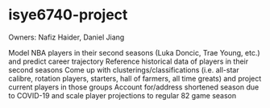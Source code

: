 # isye6740-project

Owners: Nafiz Haider, Daniel Jiang

Model NBA players in their second seasons (Luka Doncic, Trae Young, etc.) and predict career trajectory
Reference historical data of players in their second seasons
Come up with clusterings/classifications (i.e. all-star calibre, rotation players, starters, hall of farmers, all time greats) and project current players in those groups
Account for/address shortened season due to COVID-19 and scale player projections to regular 82 game season
